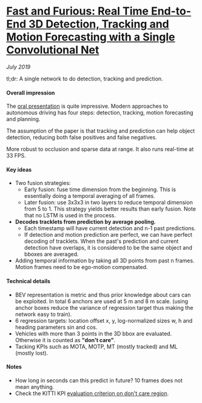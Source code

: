 # [Fast and Furious: Real Time End-to-End 3D Detection, Tracking and Motion Forecasting with a Single Convolutional Net](http://openaccess.thecvf.com/content_cvpr_2018/papers/Luo_Fast_and_Furious_CVPR_2018_paper.pdf)

_July 2019_

tl;dr: A single network to do detection, tracking and prediction.

#### Overall impression
The [oral presentation](https://youtu.be/Jl1NeziAHFY?t=1471) is quite impressive. Modern approaches to autonomous driving has four steps: detection, tracking, motion forecasting and planning.

The assumption of the paper is that tracking and prediction can help object detection, reducing both false positives and false negatives.

More robust to occlusion and sparse data at range. It also runs real-time at 33 FPS.

#### Key ideas
- Two fusion strategies:
	- Early fusion: fuse time dimension from the beginning. This is essentially doing a temporal averaging of all frames. 
	- Later fusion: use 3x3x3 in two layers to reduce temporal dimension from 5 to 1. This strategy yields better results than early fusion. Note that no LSTM is used in the process. 
- **Decodes tracklets from prediction by average pooling.**
	- Each timestamp will have current detection and n-1 past predictions.
	- If detection and motion prediction are perfect, we can have perfect decoding of tracklets. When the past's prediction and current detection have overlaps, it is considered to be the same object and bboxes are averaged. 
- Adding temporal information by taking all 3D points from past n frames. Motion frames need to be ego-motion compensated. 

#### Technical details
- BEV representation is metric and thus prior knowledge about cars can be exploited. In total 6 anchors are used at 5 m and 8 m scale. (using anchor boxes reduce the variance of regression target thus making the network easy to train).
- 6 regression targets: location offset x, y, log-normalized sizes w, h and heading parameters sin and cos.
- Vehicles with more than 3 points in the 3D bbox are evaluated. Otherwise it is counted as **"don't care"**.
- Tacking KPIs such as MOTA, MOTP, MT (mostly tracked) and ML (mostly lost).

#### Notes
- How long in seconds can this predict in future? 10 frames does not mean anything.
- Check the KITTI KPI [evaluation criterion on don't care region](http://www.cvlibs.net/datasets/kitti/eval_object.php).